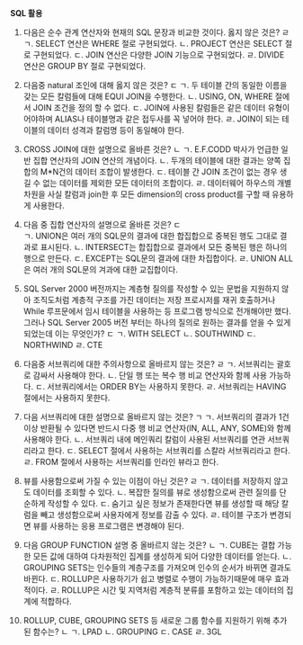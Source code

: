 **SQL 활용**
1. 다음은 순수 관계 연산자와 현재의 SQL 문장과 비교한 것이다. 옳지 않은 것은?    ㄹ
    ㄱ. SELECT 연산은 WHERE 절로 구현되었다.
    ㄴ. PROJECT 연산은 SELECT 절로 구현되었다.
    ㄷ. JOIN 연산은 다양한 JOIN 기능으로 구현되었다.
    ㄹ. DIVIDE 연산은 GROUP BY 절로 구현되었다.
    
2. 다음중 natural 조인에 대해 옳지 않은 것은? ㄷ 
    ㄱ. 두 테이블 간의 동일한 이름을 갖는 모든 칼럼들에 대해 EQUI JOIN을 수행한다.
    ㄴ. USING, ON, WHERE 절에서 JOIN 조건을 정의 할 수 없다.
    ㄷ. JOIN에 사용된 칼럼들은 같은 데이터 유형이어야하며 ALIAS나 테이블명과 같은 접두사를 꼭 넣어야 한다.
    ㄹ. JOIN이 되는 테이블의 데이터 성격과 칼럼명 등이 동일해야 한다.
    
3. CROSS JOIN에 대한 설명으로 올바른 것은?  ㄴ
    ㄱ. E.F.CODD 박사가 언급한 일반 집합 연산자의 JOIN 연산의 개념이다.
    ㄴ. 두개의 테이블에 대한 결과는 양쪽 집합의 M*N건의 데이터 조합이 발생한다.
    ㄷ. 테이블 간 JOIN 조건이 없는 경우 생길 수 없는 데이터를 제외한 모든 데이터의 조합이다.
    ㄹ. 데이터웨어 하우스의 개별 차원을 사실 칼럼과 join한 후 모든 dimension의 cross product를 구할 때 유용하게 사용한다.
    
4. 다음 중 집합 연산자의 설명으로 올바른 것은? ㄷ   
    ㄱ. UNION은 여러 개의 SQL문의 결과에 대한 합집합으로 중복된 행도 그대로 결과로 표시된다.
    ㄴ. INTERSECT는 합집합으로 결과에서 모든 중복된 행은 하나의 행으로 만든다.
    ㄷ. EXCEPT는 SQL문의 결과에 대한 차집합이다.
    ㄹ. UNION ALL은 여러 개의 SQL문의 겨과에 대한 교집합이다.
    
5. SQL Server 2000 버전까지는 계층형 질의를 작성할 수 있는 문법을 지원하지 않아 조직도처럼 계층적 구조를 가진 데이터는 저장 프로시저를 재귀 호출하거나 While 루프문에서
    임시 테이블을 사용하는 등 프로그램 방식으로 전개해야만 했다. 그러나 SQL Server 2005 버전 부터는 하나의 질의로 원하는 결과를 얻을 수 있게 되었는데 이는 무엇인가? ㄷ
    ㄱ. WITH SELECT
    ㄴ. SOUTHWIND
    ㄷ. NORTHWIND
    ㄹ. CTE
    
6. 다음중 서브쿼리에 대한 주의사항으로 올바르지 않는 것은?  ㄹ
    ㄱ. 서브쿼리는 괄호로 감싸서 사용해야 한다.
    ㄴ. 단일 행 또는 복수 행 비교 연산자와 함께 사용 가능하다. 
    ㄷ. 서브쿼리에서는 ORDER BY는 사용하지 못한다.
    ㄹ. 서브쿼리는 HAVING 절에서는 사용하지 못한다.
    
7. 다음 서브쿼리에 대한 설명으로 올바르지 않는 것은? ㄱ
    ㄱ. 서브쿼리의 결과가 1건 이상 반환될 수 있다면 반드시 다중 행 비교 연산자(IN, ALL, ANY, SOME)와 함께 사용해야 한다.
    ㄴ. 서브쿼리 내에 메인쿼리 칼럼이 사용된 서브쿼리를 연관 서브쿼리라고 한다.
    ㄷ. SELECT 절에서 사용하는 서브쿼리를 스칼라 서브쿼리라고 한다.
    ㄹ. FROM 절에서 사용하는 서브쿼리를 인라인 뷰라고 한다.
    
8. 뷰를 사용함으로써 가질 수 있는 이점이 아닌 것은? ㄹ
    ㄱ. 데이터를 저장하지 않고도 데이터를 조회할 수 있다. 
    ㄴ. 복잡한 질의를 뷰로 생성함으로써 관련 질의를 단순하게 작성할 수 있다.
    ㄷ. 숨기고 싶은 정보가 존재한다면 뷰를 생성할 때 해당 칼럼을 빼고 생성함으로써 사용자에게 정보를 감출 수 있다.
    ㄹ. 테이블 구조가 변경되면 뷰를 사용하는 응용 프로그램은 변경해야 된다.
    
9. 다음 GROUP FUNCTION 설명 중 올바르지 않는 것은?   ㄴ
    ㄱ. CUBE는 결합 가능한 모든 값에 대하여 다차원적인 집계를 생성하게 되어 다양한 데이터를 얻는다.
    ㄴ. GROUPING SETS는 인수들의 계층구조를 가져오며 인수의 순서가 바뀌면 결과도 바뀐다.
    ㄷ. ROLLUP은 사용하기가 쉽고 병렬로 수행이 가능하기때문에 매우 효과적이다.
    ㄹ. ROLLUP은 시간 및 지역처럼 계층적 분류를 포함하고 있는 데이터의 집계에 적합하다.
    
10.  ROLLUP, CUBE, GROUPING SETS 등 새로운 그룹 함수를 지원하기 위해 추가된 함수는?  ㄴ
    ㄱ. LPAD
    ㄴ. GROUPING
    ㄷ. CASE
    ㄹ. 3GL